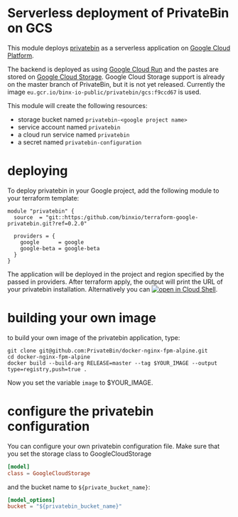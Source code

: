 Serverless deployment of PrivateBin on GCS
==========================================
This module deploys [privatebin](https://privatebin.org) as a serverless application on [Google Cloud Platform](https://cloud.google.com).

The backend is deployed as using [Google Cloud Run](https://cloud.google.com/run) and the pastes are stored on [Google Cloud Storage](https://cloud.google.com/storage). Google Cloud Storage support is already on the master branch of PrivateBin, but it is not yet released. Currently the image `eu.gcr.io/binx-io-public/privatebin/gcs:f9ccd67` is used.

This module will create the following resources:

- storage bucket named `privatebin-<google project name>`
- service account named `privatebin`
- a cloud run service named `privatebin`
- a secret named `privatebin-configuration`

deploying
=========
To deploy privatebin in your Google project, add the following module to your terraform template:

```hcl
module "privatebin" {
  source  = "git::https:/github.com/binxio/terraform-google-privatebin.git?ref=0.2.0"

  providers = {
    google      = google
    google-beta = google-beta
  }
}
```
The application will be deployed in the project and region specified by the passed in providers.
After terraform apply, the output will print the URL of your privatebin installation.  Alternatively you can [![open in Cloud Shell](https://gstatic.com/cloudssh/images/open-btn.png)](https://console.cloud.google.com/cloudshell/open?cloudshell_git_repo=https://github.com/binxio/terraform-google-privatebin.git&cloudshell_git_branch=main&cloudshell_working_dir=examples/using_defaults&open_in_editor=main.tf&cloudshell_tutorial=tutorial.md).

building your own image
======================
to build your own image of the privatebin application, type:

```
git clone git@github.com:PrivateBin/docker-nginx-fpm-alpine.git
cd docker-nginx-fpm-alpine
docker build --build-arg RELEASE=master --tag $YOUR_IMAGE --output type=registry,push=true .
```
Now you set the variable `image` to $YOUR_IMAGE.

configure the privatebin configuration
======================================
You can configure your own privatebin configuration file. Make sure that you set the storage class to GoogleCloudStorage

```toml
[model]
class = GoogleCloudStorage
```

and the bucket name to `${private_bucket_name}`:

```toml
[model_options]
bucket = "${privatebin_bucket_name}"
```
